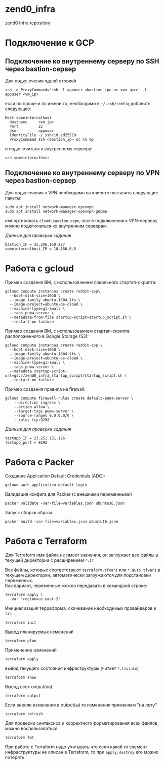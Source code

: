 # zend0_infra
zend0 Infra repository

# Подключение к GCP
## Подключение ко внутреннему серверу по SSH через bastion-сервер
Для подключения одной строкой
```shell script
ssh -o ProxyCommand='ssh -l appuser <bastion_ip> nc <vm_ip>>' -l appuser <vm_ip>
```
если по проще и по имени то, необходимо в `~/.ssh/config` добавить следующее:

```shell script
Host someinternalhost
  Hostname     <vm_ip>
  Port         22
  User         appuser
  IdentityFile ~/.ssh/id_ed25519
  ProxyCommand ssh <bastion_ip> nc %h %p
```

и подключиться к внутреннему серверу:
```shell script
ssh someinternalhost
```

## Подключение ко внутреннему серверу по VPN через bastion-сервер
Для подключения к VPN необходимо на клиенте поставить следующие пакеты:
```shell script
sudo apt install network-manager-openvpn
sudo apt install network-manager-openvpn-gnome
```
импортировать `cloud-bastion.ovpn`, после подключения к VPN-серверу можно подключаться ко внутренним серверам.

_Данные для проверки задания_
```
bastion_IP = 35.206.160.227
someinternalhost_IP = 10.156.0.5
```

# Работа с gcloud

Пример создания ВМ, с использованием локального стартап-скрипта:
```shell script
gcloud compute instances create reddit-app\
  --boot-disk-size=10GB \
  --image-family ubuntu-1604-lts \
  --image-project=ubuntu-os-cloud \
  --machine-type=g1-small \
  --tags puma-server \
  --metadata-from-file startup-script=startup_script.sh \
  --restart-on-failure
```
Пример создания ВМ, с использованием стартап-скрипта расположенного в Google Storage (S3):
```shell script
gcloud compute instances create reddit-app \
  --boot-disk-size=10GB \
  --image-family ubuntu-1604-lts \
  --image-project=ubuntu-os-cloud \
  --machine-type=g1-small \
  --tags puma-server \
  --metadata startup-script-url=gs://zend0_infra_startup_script/startup_script.sh \
  --restart-on-failure
```
Пример создания правила на firewall:
```shell script
gcloud compute firewall-rules create default-puma-server \
    --direction ingress \
    --action allow \
    --target-tags puma-server \
    --source-ranges 0.0.0.0/0 \
    --rules tcp:9292
```
_Данные для проверки задания_
```shell script
testapp_IP = 23.251.131.126
testapp_port = 9292
```
# Работа с Packer
Создание Application Default Credentials (АDC):
```shell script
gcloud auth application-default login
```
Валидация конфига для Packer (с внешними переменными)
```shell script
packer validate -var-file=variables.json ubuntu16.json
```
Запуск сборки образа
```shell script
packer build -var-file=variables.json ubuntu16.json
```
# Работа с Terraform
Для Terraform имя файла не имеет значения, он загружает все файлы в текущей директории с расширением `*.tf`  

Все файлы, которые соответствуют `terraform.tfvars` или `*.auto.tfvars` в текущем директории, 
автоматически загружаются для подстановки переменных.  
Как вариант, переменные можно передавать в командной строке:
```shell script
terraform apply \
  -var 'region=us-east-2'
```
Инициализация терраформа, скачивание необходимых провайдеров и т.п.
```shell script
terraform init
```
Вывод планируемых изменений
```shell script
terraform plan
```
Применение изменений
```shell script
terraform apply
```
вывод текущего состояния инфраструктуры (читает `*.tfstate`)
```shell script
terraform show
```
Вывод всех output(ов)
```shell script
terraform output
```
Если внесли изменения в output(ы) то изменения применяем "на лету"
```shell script
terraform refresh
```
Для проверки синтаксиса и корректного форматирования всех файлов, можно воспользоваться
```shell script
terraform fmt
```

При работе с Terraform надо учитывать что если какой то элемент инфраструктуры не описан в Terraform, то при `apply`, 
`destroy` его можно потерять.
